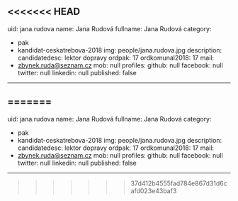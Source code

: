 <<<<<<< HEAD
---
uid: jana.rudova
name: Jana Rudová
fullname: Jana Rudová
category:
  - pak
  - kandidat-ceskatrebova-2018
img: people/jana.rudova.jpg
description: 
candidatedesc: lektor dopravy
ordpak: 17
ordkomunal2018: 17
mail:
  - zbynek.ruda@seznam.cz
mob: null
profiles:
  github: null
  facebook: null
  twitter: null
  linkedin: null
published: false
---

=======
---
uid: jana.rudova
name: Jana Rudová
fullname: Jana Rudová
category:
  - pak
  - kandidat-ceskatrebova-2018
img: people/jana.rudova.jpg
description: 
candidatedesc: lektor dopravy
ordpak: 17
ordkomunal2018: 17
mail:
  - zbynek.ruda@seznam.cz
mob: null
profiles:
  github: null
  facebook: null
  twitter: null
  linkedin: null
published: false
---

>>>>>>> 37d412b4555fad784e867d31d6cafd023e43baf3
